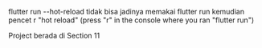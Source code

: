 flutter run --hot-reload tidak bisa
jadinya memakai flutter run kemudian pencet r
"hot reload" (press "r" in the console where you ran "flutter run")

Project berada di Section 11